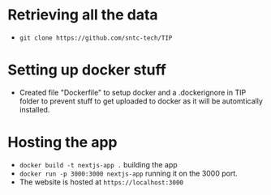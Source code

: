 # Retrieving all the data
- `git clone https://github.com/sntc-tech/TIP`

# Setting up docker stuff
- Created file "Dockerfile" to setup docker and a .dockerignore in TIP folder to prevent stuff to get uploaded to docker as it will be automtically installed.

# Hosting the app
- `docker build -t nextjs-app .` building the app
- `docker run -p 3000:3000 nextjs-app` running it on the 3000 port.
- The website is hosted at `https://localhost:3000`